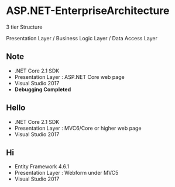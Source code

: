 # ASP.NET-EnterpriseArchitecture
3 tier Structure

Presentation Layer / Business Logic Layer / Data Access Layer

## Note
+ .NET Core 2.1 SDK
+ Presentation Layer : ASP.NET Core web page
+ Visual Studio 2017
+ **Debugging Completed**

## Hello
+ .NET Core 2.1 SDK
+ Presentation Layer : MVC6/Core or higher web page
+ Visual Studio 2017

## Hi
+ Entity Framework 4.6.1
+ Presentation Layer : Webform under MVC5
+ Visual Studio 2017
